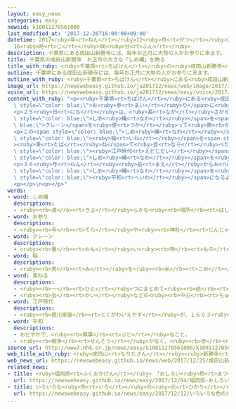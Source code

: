 ```yaml
---
layout: easy_news
categories: easy
newsid: k10011270561000
last_modified_at: '2017-12-26T16:00:00+09:00'
datetime: 2017<ruby>年<rt>ねん</rt></ruby>12<ruby>月<rt>がつ</rt></ruby>26<ruby>日<rt>にち</rt></ruby>
  16<ruby>時<rt>じ</rt></ruby>00<ruby>分<rt>ふん</rt></ruby>
description: 千葉県にある成田山新勝寺には、毎年お正月に大勢の人がお参りに来ます。
title: 千葉県の成田山新勝寺　お正月の大きな「しめ縄」を飾る
title_with_ruby: <ruby>千葉県<rt>ちばけん</rt></ruby>の<ruby>成田山新勝寺<rt>なりたさんしんしょうじ</rt></ruby>　お<ruby>正月<rt>しょうがつ</rt></ruby>の<ruby>大<rt>おお</rt></ruby>きな「しめ<ruby>縄<rt>なわ</rt></ruby>」を<ruby>飾<rt>かざ</rt></ruby>る
outline: 千葉県にある成田山新勝寺には、毎年お正月に大勢の人がお参りに来ます。
outline_with_ruby: <ruby>千葉県<rt>ちばけん</rt></ruby>にある<ruby>成田山新勝寺<rt>なりたさんしんしょうじ</rt></ruby>には、<ruby>毎年<rt>まいとし</rt></ruby>お<ruby>正月<rt>しょうがつ</rt></ruby>に<ruby>大勢<rt>おおぜい</rt></ruby>の<ruby>人<rt>ひと</rt></ruby>がお<ruby>参<rt>まい</rt></ruby>りに<ruby>来<rt>き</rt></ruby>ます。
image_url: https://newswebeasy.github.io/ja201712/news/web/image/2017/12/25/K10011270561_1712251122_1712251124_01_02.jpg
voice_url: https://newswebeasy.github.io/ja201712/news/easy/voice/2017/12/26/k10011270561000.mp3
content_with_ruby: "<p><ruby>千葉県<rt>ちばけん</rt></ruby>にある<ruby>成田山新勝寺<rt>なりたさんしんしょうじ</rt></ruby>には、<ruby>毎年<rt>まいとし</rt></ruby>お<ruby>正月<rt>しょうがつ</rt></ruby>に<ruby>大勢<rt>おおぜい</rt></ruby>の<ruby>人<rt>ひと</rt></ruby>が<span\
  \ style=\"color: blue;\">お<ruby>参<rt>まい</rt></ruby>り</span>に<ruby>来<rt>き</rt></ruby>ます。<ruby>今<rt>いま</rt></ruby>、お<ruby>寺<rt>てら</rt></ruby>は<ruby>来年<rt>らいねん</rt></ruby>のお<ruby>正月<rt>しょうがつ</rt></ruby>の<ruby>準備<rt>じゅんび</rt></ruby>をしています。</p>\n\
  <p>２５<ruby>日<rt>にち</rt></ruby>は、<ruby>長<rt>なが</rt></ruby>さが６ｍぐらい、<ruby>重<rt>おも</rt></ruby>さが２００ｋｇの<ruby>大<rt>おお</rt></ruby>きな<span\
  \ style=\"color: blue;\">しめ<ruby>縄<rt>なわ</rt></ruby></span>を<span style=\"color:\
  \ blue;\">クレーン</span>を<ruby>使<rt>つか</rt></ruby>って<ruby>飾<rt>かざ</rt></ruby>りました。</p>\n\
  <p>この<span style=\"color: blue;\">しめ<ruby>縄<rt>なわ</rt></ruby></span>は<ruby>普通<rt>ふつう</rt></ruby>の<ruby>形<rt>かたち</rt></ruby>と<ruby>違<rt>ちが</rt></ruby>って、たくさんの<span\
  \ style=\"color: blue;\"><ruby>稲<rt>いね</rt></ruby></span>を<span style=\"color: blue;\"\
  ><ruby>束<rt>たば</rt></ruby>ね</span>て<ruby>並<rt>なら</rt></ruby>べたようになっています。お<ruby>寺<rt>てら</rt></ruby>は、<ruby>米<rt>こめ</rt></ruby>などがたくさんできるように<ruby>祈<rt>いの</rt></ruby>って、<span\
  \ style=\"color: blue;\"><ruby>江戸時代<rt>えどじだい</rt></ruby></span>からこの<ruby>形<rt>かたち</rt></ruby>の<span\
  \ style=\"color: blue;\">しめ<ruby>縄<rt>なわ</rt></ruby></span>を<ruby>作<rt>つく</rt></ruby>っています。</p>\n\
  <p>３６<ruby>年<rt>ねん</rt></ruby><ruby>前<rt>まえ</rt></ruby>からお<ruby>寺<rt>てら</rt></ruby>の<span\
  \ style=\"color: blue;\">しめ<ruby>縄<rt>なわ</rt></ruby></span>を<ruby>作<rt>つく</rt></ruby>っている<ruby>人<rt>ひと</rt></ruby>は「<ruby>新<rt>あたら</rt></ruby>しい<ruby>年<rt>とし</rt></ruby>が<span\
  \ style=\"color: blue;\"><ruby>平和<rt>へいわ</rt></ruby></span>になるように<ruby>祈<rt>いの</rt></ruby>りながら<ruby>作<rt>つく</rt></ruby>りました」と<ruby>話<rt>はな</rt></ruby>していました。</p>\n\
  <p></p>\n<p></p>"
words:
- word: しめ縄
  descriptions:
  - <ruby><rb>清</rb><rt>きよ</rt></ruby>らかな<ruby><rb>場所</rb><rt>ばしょ</rt></ruby>であることを<ruby><rb>示</rb><rt>しめ</rt></ruby>すために、<ruby><rb>神社</rb><rt>じんじゃ</rt></ruby>・<ruby><rb>神棚</rb><rt>かみだな</rt></ruby>・<ruby><rb>家</rb><rt>いえ</rt></ruby>の<ruby><rb>入</rb><rt>い</rt></ruby>り<ruby><rb>口</rb><rt>ぐち</rt></ruby>などに<ruby><rb>張</rb><rt>は</rt></ruby>る、わらで<ruby><rb>作</rb><rt>つく</rt></ruby>った、なわ。
- word: お参り
  descriptions:
  - <ruby><rb>寺</rb><rt>てら</rt></ruby>や<ruby><rb>神社</rb><rt>じんじゃ</rt></ruby>へ<ruby><rb>行</rb><rt>い</rt></ruby>って<ruby><rb>拝</rb><rt>おが</rt></ruby>むこと。
- word: クレーン
  descriptions:
  - <ruby><rb>重</rb><rt>おも</rt></ruby>い<ruby><rb>物</rb><rt>もの</rt></ruby>を<ruby><rb>持</rb><rt>も</rt></ruby>ち<ruby><rb>上</rb><rt>あ</rt></ruby>げたり<ruby><rb>動</rb><rt>うご</rt></ruby>かしたりする<ruby><rb>機械</rb><rt>きかい</rt></ruby>。<ruby><rb>起重機</rb><rt>きじゅうき</rt></ruby>。
- word: 稲
  descriptions:
  - <ruby><rb>実</rb><rt>み</rt></ruby>を<ruby><rb>米</rb><rt>こめ</rt></ruby>として<ruby><rb>食</rb><rt>た</rt></ruby>べる<ruby><rb>作物</rb><rt>さくもつ</rt></ruby>。<ruby><rb>田</rb><rt>た</rt></ruby>に<ruby><rb>植</rb><rt>う</rt></ruby>える<ruby><rb>水稲</rb><rt>すいとう</rt></ruby>と、<ruby><rb>畑</rb><rt>はたけ</rt></ruby>に<ruby><rb>作</rb><rt>つく</rt></ruby>る<ruby><rb>陸稲</rb><rt>りくとう</rt></ruby>がある。<ruby><rb>秋</rb><rt>あき</rt></ruby>に<ruby><rb>茎</rb><rt>くき</rt></ruby>の<ruby><rb>先</rb><rt>さき</rt></ruby>に<ruby><rb>稲穂</rb><rt>いなほ</rt></ruby>が<ruby><rb>実</rb><rt>みの</rt></ruby>る。
- word: 束ねる
  descriptions:
  - <ruby><rb>一</rb><rt>ひと</rt></ruby>つにまとめて<ruby><rb>結</rb><rt>むす</rt></ruby>ぶ。<ruby><rb>束</rb><rt>たば</rt></ruby>にする。
  - <ruby><rb>会</rb><rt>かい</rt></ruby>などの<ruby><rb>中心</rb><rt>ちゅうしん</rt></ruby>となって、<ruby><rb>全体</rb><rt>ぜんたい</rt></ruby>をまとめる。
- word: 江戸時代
  descriptions:
  - <ruby><rb>徳川家康</rb><rt>とくがわいえやす</rt></ruby>が、１６０３<ruby><rb>年</rb><rt>ねん</rt></ruby>に<ruby><rb>江戸</rb><rt>えど</rt></ruby>に<ruby><rb>幕府</rb><rt>ばくふ</rt></ruby>を<ruby><rb>開</rb><rt>ひら</rt></ruby>いてから、１８６７<ruby><rb>年</rb><rt>ねん</rt></ruby>にほろびるまでの<ruby><rb>約</rb><rt>やく</rt></ruby>２６０<ruby><rb>年間</rb><rt>ねんかん</rt></ruby>。<ruby><rb>鎖国</rb><rt>さこく</rt></ruby>のために<ruby><rb>日本</rb><rt>にっぽん</rt></ruby><ruby><rb>独特</rb><rt>どくとく</rt></ruby>の<ruby><rb>文化</rb><rt>ぶんか</rt></ruby>が<ruby><rb>栄</rb><rt>さか</rt></ruby>えた。「<ruby><rb>徳川時代</rb><rt>とくがわじだい</rt></ruby>」ともいう。
- word: 平和
  descriptions:
  - おだやかで、<ruby><rb>無事</rb><rt>ぶじ</rt></ruby>なこと。
  - <ruby><rb>戦争</rb><rt>せんそう</rt></ruby>がなく、<ruby><rb>世</rb><rt>よ</rt></ruby>の<ruby><rb>中</rb><rt>なか</rt></ruby>が<ruby><rb>無事</rb><rt>ぶじ</rt></ruby>に<ruby><rb>治</rb><rt>おさ</rt></ruby>まっていること。
source_url: http://www3.nhk.or.jp/news/easy/k10011270561000/k10011270561000.html
web_title_with_ruby: <ruby>成田山<rt>なりたさん</rt></ruby><ruby>新勝寺<rt>しんしょうじ</rt></ruby>で<ruby>大<rt>だい</rt></ruby>しめ<ruby>縄<rt>なわ</rt></ruby>の<ruby>飾<rt>かざ</rt></ruby>りつけ
web_news_url: https://newswebeasy.github.io/news/web/2017/12/25/成田山新勝寺で大しめ縄の飾りつけ
related_news:
- title: <ruby>福岡県<rt>ふくおかけん</rt></ruby>　「おしろい<ruby>祭<rt>まつ</rt></ruby>り」でまちが<ruby>元気<rt>げんき</rt></ruby>になるように<ruby>祈<rt>いの</rt></ruby>る
  url: https://newswebeasy.github.io/news/easy/2017/12/04/福岡県-おしろい祭りでまちが元気になるように祈る
- title: いろいろな<ruby>色<rt>いろ</rt></ruby>の<ruby>光<rt>ひかり</rt></ruby>でまちを<ruby>飾<rt>かざ</rt></ruby>る「<ruby>神戸<rt>こうべ</rt></ruby>ルミナリエ」が<ruby>始<rt>はじ</rt></ruby>まる
  url: https://newswebeasy.github.io/news/easy/2017/12/12/いろいろな色の光でまちを飾る神戸ルミナリエが始まる
...
```

